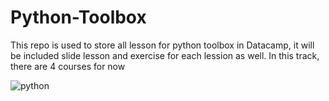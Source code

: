 # Python-Toolbox
This repo is used to store all lesson for python toolbox in Datacamp, it will be included slide lesson and exercise for each lession as well. In this track, there are 4 courses for now

![python](https://user-images.githubusercontent.com/58208161/178955133-bbcfa8b9-4933-4a75-83f5-36f258d3e6e3.png)
